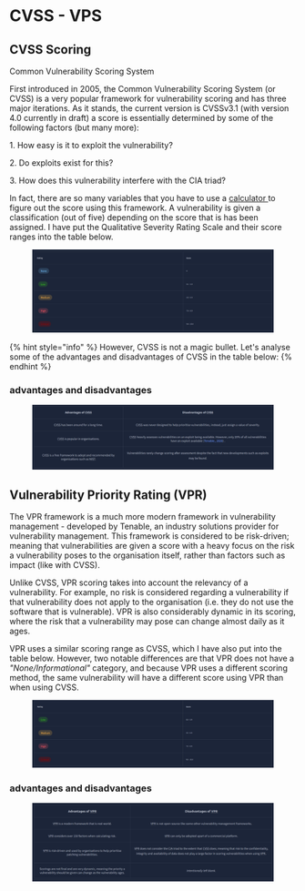# CVSS - VPS

## CVSS Scoring

Common Vulnerability Scoring System

First introduced in 2005, the Common Vulnerability Scoring System (or CVSS) is a very popular framework for vulnerability scoring and has three major iterations. As it stands, the current version is CVSSv3.1 (with version 4.0 currently in draft) a score is essentially determined by some of the following factors (but many more):

&#x20; 1\. How easy is it to exploit the vulnerability?

&#x20; 2\. Do exploits exist for this?

&#x20; 3\. How does this vulnerability interfere with the CIA triad?

In fact, there are so many variables that you have to use a [calculator ](https://nvd.nist.gov/vuln-metrics/cvss/v3-calculator)to figure out the score using this framework. A vulnerability is given a classification (out of five) depending on the score that is has been assigned. I have put the Qualitative Severity Rating Scale and their score ranges into the table below.&#x20;

<figure><img src="../../.gitbook/assets/image (5) (1) (1).png" alt=""><figcaption></figcaption></figure>

{% hint style="info" %}
However, CVSS is not a magic bullet. Let's analyse some of the advantages and disadvantages of CVSS in the table below:
{% endhint %}

### &#x20; advantages and disadvantages

<figure><img src="../../.gitbook/assets/image (1) (1) (1) (1) (1) (1) (1) (1) (1) (1) (1).png" alt=""><figcaption></figcaption></figure>

## &#x20;Vulnerability Priority Rating (VPR)

The VPR framework is a much more modern framework in vulnerability management - developed by Tenable, an industry solutions provider for vulnerability management. This framework is considered to be risk-driven; meaning that vulnerabilities are given a score with a heavy focus on the risk a vulnerability poses to the organisation itself, rather than factors such as impact (like with CVSS).

Unlike CVSS, VPR scoring takes into account the relevancy of a vulnerability. For example, no risk is considered regarding a vulnerability if that vulnerability does not apply to the organisation (i.e. they do not use the software that is vulnerable). VPR is also considerably dynamic in its scoring, where the risk that a vulnerability may pose can change almost daily as it ages.

VPR uses a similar scoring range as CVSS, which I have also put into the table below. However, two notable differences are that VPR does not have a _"None/Informational"_ category, and because VPR uses a different scoring method, the same vulnerability will have a different score using VPR than when using CVSS.

<figure><img src="../../.gitbook/assets/image (2) (1) (1) (1) (1) (1) (1).png" alt=""><figcaption></figcaption></figure>

### &#x20; advantages and disadvantages

<figure><img src="../../.gitbook/assets/image (3) (1) (1) (1).png" alt=""><figcaption></figcaption></figure>
